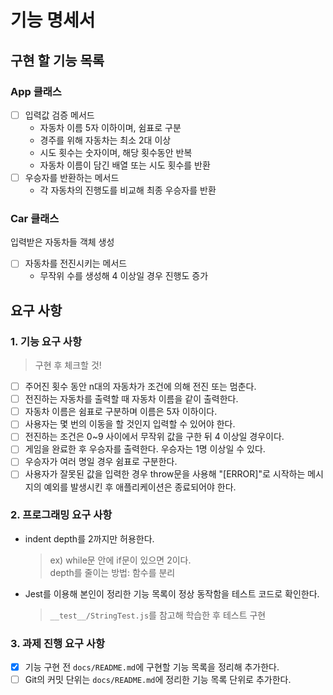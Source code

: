 # 기능 명세서

## 구현 할 기능 목록

### App 클래스

- [ ] 입력값 검증 메서드
  - 자동차 이름 5자 이하이며, 쉼표로 구분
  - 경주를 위해 자동차는 최소 2대 이상
  - 시도 횟수는 숫자이며, 해당 횟수동안 반복
  - 자동차 이름이 담긴 배열 또는 시도 횟수를 반환
- [ ] 우승자를 반환하는 메서드
  - 각 자동차의 진행도를 비교해 최종 우승자를 반환

### Car 클래스

입력받은 자동차들 객체 생성

- [ ] 자동차를 전진시키는 메서드
  - 무작위 수를 생성해 4 이상일 경우 진행도 증가

## 요구 사항

### 1. 기능 요구 사항

> 구현 후 체크할 것!

- [ ] 주어진 횟수 동안 n대의 자동차가 조건에 의해 전진 또는 멈춘다.
- [ ] 전진하는 자동차를 출력할 때 자동차 이름을 같이 출력한다.
- [ ] 자동차 이름은 쉼표로 구분하며 이름은 5자 이하이다.
- [ ] 사용자는 몇 번의 이동을 할 것인지 입력할 수 있어야 한다.
- [ ] 전진하는 조건은 0~9 사이에서 무작위 값을 구한 뒤 4 이상일 경우이다.
- [ ] 게임을 완료한 후 우승자를 출력한다. 우승자는 1명 이상일 수 있다.
- [ ] 우승자가 여러 명일 경우 쉼표로 구분한다.
- [ ] 사용자가 잘못된 값을 입력한 경우 throw문을 사용해 "[ERROR]"로 시작하는 메시지의 예외를 발생시킨 후 애플리케이션은 종료되어야 한다.

### 2. 프로그래밍 요구 사항

- indent depth를 2까지만 허용한다.

  > ex) while문 안에 if문이 있으면 2이다.  
  > depth를 줄이는 방법: 함수를 분리

- Jest를 이용해 본인이 정리한 기능 목록이 정상 동작함을 테스트 코드로 확인한다.
  > `__test__/StringTest.js`를 참고해 학습한 후 테스트 구현

### 3. 과제 진행 요구 사항

- [x] 기능 구현 전 `docs/README.md`에 구현할 기능 목록을 정리해 추가한다.
- [ ] Git의 커밋 단위는 `docs/README.md`에 정리한 기능 목록 단위로 추가한다.

